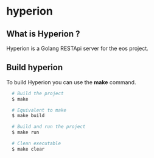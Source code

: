 # hyperion
 
## What is Hyperion ?
Hyperion is a Golang RESTApi server for the eos project.

## Build hyperion
To build Hyperion you can use the **make** command.

```sh
  # Build the project
  $ make

  # Equivalent to make
  $ make build

  # Build and run the project
  $ make run

  # Clean executable
  $ make clear
```

